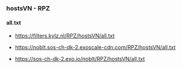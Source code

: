 ### hostsVN - RPZ

#### all.txt

  * https://filters.kylz.nl/RPZ/hostsVN/all.txt

  * https://noblt.sos-ch-dk-2.exoscale-cdn.com/RPZ/hostsVN/all.txt

  * https://sos-ch-dk-2.exo.io/noblt/RPZ/hostsVN/all.txt